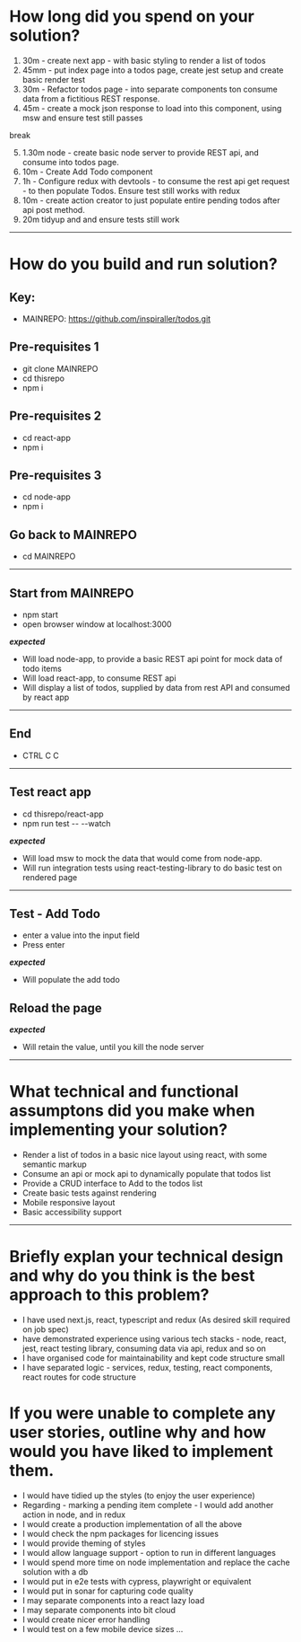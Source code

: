 # How long did you spend on your solution?

1. 30m - create next app - with basic styling to render a list of todos
2. 45mm - put index page into a todos page, create jest setup and create basic render test
3. 30m - Refactor todos page - into separate components ton consume data from a fictitious REST response.
4. 45m - create a mock json response to load into this component, using msw and ensure test still passes

break

5. 1.30m node - create basic node server to provide REST api, and consume into todos page. 
6. 10m - Create Add Todo component 
7. 1h - Configure redux with devtools - to consume the rest api get request - to then populate Todos. Ensure test still works with redux
8. 10m - create action creator to just populate entire pending todos after api post method.
9. 20m tidyup and and ensure tests still work

-------------------------------------------
# How do you build and run solution?
## Key: 
- MAINREPO: https://github.com/inspiraller/todos.git

## Pre-requisites 1
- git clone MAINREPO
- cd thisrepo
- npm i

## Pre-requisites 2
- cd react-app
- npm i

## Pre-requisites 3
- cd node-app
- npm i

## Go back to MAINREPO
- cd MAINREPO

----------------------------------------------------------------
## Start from MAINREPO
- npm start
- open browser window at localhost:3000

***expected***
- Will load node-app, to provide a basic REST api point for mock data of todo items
- Will load react-app, to consume REST api
- Will display a list of todos, supplied by data from rest API and consumed by react app

----------------------------------------------------------------
## End 
- CTRL C C

----------------------------------------------------------------
## Test react app
- cd thisrepo/react-app
- npm run test -- --watch

***expected***
- Will load msw to mock the data that would come from node-app.
- Will run integration tests using react-testing-library to do basic test on rendered page

----------------------------------------------------------------
## Test - Add Todo
- enter a value into the input field
- Press enter

***expected***
- Will populate the add todo

## Reload the page

***expected***
- Will retain the value, until you kill the node server

----------------------------------------------
# What technical and functional assumptons did you make when implementing your solution?
- Render a list of todos in a basic nice layout using react, with some semantic markup
- Consume an api or mock api to dynamically populate that todos list
- Provide a CRUD interface to Add to the todos list
- Create basic tests against rendering
- Mobile responsive layout
- Basic accessibility support
----------------------------------------
# Briefly explan your technical design and why do you think is the best approach to this problem?
- I have used next.js, react, typescript and redux (As desired skill required on job spec)
- have demonstrated experience using various tech stacks - node, react, jest, react testing library, consuming data via api, redux and so on
- I have organised code for maintainability and kept code structure small
- I have separated logic - services, redux, testing, react components, react routes for code structure

# If you were unable to complete any user stories, outline why and how would you have liked to implement them.
- I would have tidied up the styles (to enjoy the user experience)
- Regarding - marking a pending item complete - I would add another action in node, and in redux
- I would create a production implementation of all the above
- I would check the npm packages for licencing issues
- I would provide theming of styles
- I would allow language support - option to run in different languages
- I would spend more time on node implementation and replace the cache solution with a db
- I would put in e2e tests with cypress, playwright or equivalent
- I would put in sonar for capturing code quality
- I may separate components into a react lazy load
- I may separate components into bit cloud
- I would create nicer error handling
- I would test on a few mobile device sizes
...



